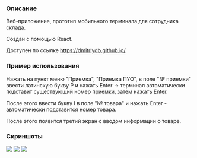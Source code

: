 ### Описание

Веб-приложение, прототип мобильного терминала для сотрудника склада. 

Создан с помощью React.

Доступен по ссылке <https://dmitriydb.github.io/>

### Пример использования 

Нажать на пункт меню "Приемка", "Приемка ПУО", в поле "№ приемки" ввести латинскую букву P и нажать Enter -> терминал автоматически подставит существующий номер приемки, затем нажать Enter.

После этого ввести букву I в поле "№ товара" и нажать Enter - автоматически подставится номер товара.

После этого появится третий экран с вводом информации о товаре.

### Скриншоты

![](https://i.ibb.co/tw0s1nZ/1.png)
![](https://i.ibb.co/Tkvqw9G/2.png)
![](https://i.ibb.co/4RvRHsZ/3.png)
